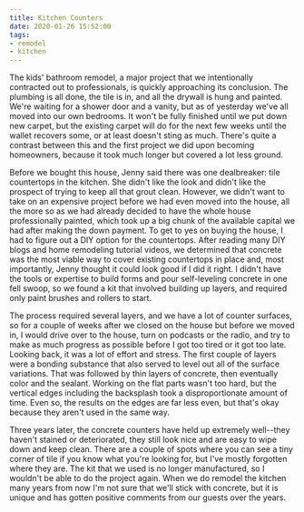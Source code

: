 ```yaml
---
title: Kitchen Counters
date: 2020-01-26 15:52:00
tags:
- remodel
- kitchen
---
```

The kids' bathroom remodel, a major project that we intentionally contracted out to professionals, is quickly approaching its conclusion.  The plumbing is all done, the tile is in, and all the drywall is hung and painted.  We're waiting for a shower door and a vanity, but as of yesterday we've all moved into our own bedrooms.  It won't be fully finished until we put down new carpet, but the existing carpet will do for the next few weeks until the wallet recovers some, or at least doesn't sting as much.  There's quite a contrast between this and the first project we did upon becoming homeowners, because it took much longer but covered a lot less ground.

Before we bought this house, Jenny said there was one dealbreaker: tile countertops in the kitchen.  She didn't like the look and didn't like the prospect of trying to keep all that grout clean.  However, we didn't want to take on an expensive project before we had even moved into the house, all the more so as we had already decided to have the whole house professionally painted, which took up a big chunk of the available capital we had after making the down payment.  To get to yes on buying the house, I had to figure out a DIY option for the countertops.  After reading many DIY blogs and home remodeling tutorial videos, we determined that concrete was the most viable way to cover existing countertops in place and, most importantly, Jenny thought it could look good if I did it right.  I  didn't have the tools or expertise to build forms and pour self-leveling concrete in one fell swoop, so we found a kit that involved building up layers, and required only paint brushes and rollers to start.

The process required several layers, and we have a lot of counter surfaces, so for a couple of weeks after we closed on the house but before we moved in, I would drive over to the house, turn on podcasts or the radio, and try to make as much progress as possible before I got too tired or it got too late.  Looking back, it was a lot of effort and stress.  The first couple of layers were a bonding substance that also served to level out all of the surface variations.  That was followed by thin layers of concrete, then eventually color and the sealant.  Working on the flat parts wasn't too hard, but the vertical edges including the backsplash took a disproportionate amount of time.  Even so, the results on the edges are far less even, but that's okay because they aren't used in the same way.

Three years later, the concrete counters have held up extremely well--they haven't stained or deteriorated, they still look nice and are easy to wipe down and keep clean.  There are a couple of spots where you can see a tiny corner of tile if you know what you're looking for, but I've mostly forgotten where they are.  The kit that we used is no longer manufactured, so I wouldn't be able to do the project again.  When we do remodel the kitchen many years from now I'm not sure that we'll stick with concrete, but it is unique and has gotten positive comments from our guests over the years.